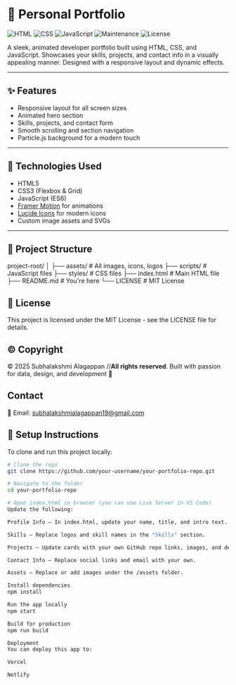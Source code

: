 <!--
@license MIT
© 2025 Subhalakshmi Alagappan
-->


# 🚀 Personal Portfolio

![HTML](https://img.shields.io/badge/HTML-5-orange)
![CSS](https://img.shields.io/badge/CSS-3-blue)
![JavaScript](https://img.shields.io/badge/JavaScript-ES6-yellow)
![Maintenance](https://img.shields.io/badge/Maintained-Yes-brightgreen)
![License](https://img.shields.io/badge/License-MIT-lightgrey)

A sleek, animated developer portfolio built using HTML, CSS, and JavaScript. Showcases your skills, projects, and contact info in a visually appealing manner. Designed with a responsive layout and dynamic effects.

---

## ✨ Features

- Responsive layout for all screen sizes
- Animated hero section
- Skills, projects, and contact form
- Smooth scrolling and section navigation
- Particle.js background for a modern touch

---

## 🔧 Technologies Used

- HTML5
- CSS3 (Flexbox & Grid)
- JavaScript (ES6)
- [Framer Motion](https://www.framer.com/motion/) for animations
- [Lucide Icons](https://lucide.dev/) for modern icons
- Custom image assets and SVGs

---

## 🧾 Project Structure

project-root/
│
├── assets/ # All images, icons, logos
├── scripts/ # JavaScript files
├── styles/ # CSS files
├── index.html # Main HTML file
├── README.md # You're here
└── LICENSE # MIT License


## 📝 **License**
This project is licensed under the MIT License - see the LICENSE file for details.


## ©️ **Copyright**
© 2025 Subhalakshmi Alagappan
//**All rights reserved**. 
Built with passion for data, design, and development 💫


##  **Contact**
📧 Email: subhalakshmialagappan19@gmail.com

## 🔄 Setup Instructions

To clone and run this project locally:

```bash
# Clone the repo
git clone https://github.com/your-username/your-portfolio-repo.git

# Navigate to the folder
cd your-portfolio-repo

# Open index.html in browser (you can use Live Server in VS Code)
Update the following:

Profile Info – In index.html, update your name, title, and intro text.

Skills – Replace logos and skill names in the "Skills" section.

Projects – Update cards with your own GitHub repo links, images, and descriptions.

Contact Info – Replace social links and email with your own.

Assets – Replace or add images under the /assets folder.

Install dependencies
npm install

Run the app locally
npm start

Build for production
npm run build

Deployment
You can deploy this app to:

Vercel

Netlify




